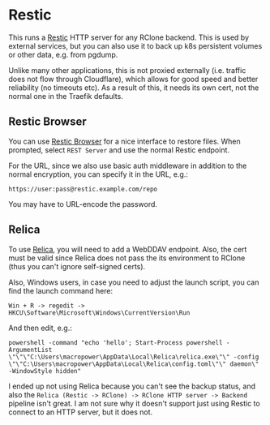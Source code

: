 # Restic

This runs a [Restic][restic] HTTP server for any RClone backend. This is used by
external services, but you can also use it to back up k8s persistent volumes or
other data, e.g. from pgdump.

Unlike many other applications, this is not proxied externally (i.e. traffic
does not flow through Cloudflare), which allows for good speed and better
reliability (no timeouts etc). As a result of this, it needs its own cert, not
the normal one in the Traefik defaults.

## Restic Browser

You can use [Restic Browser][restic-browser] for a nice interface to restore
files. When prompted, select `REST Server` and use the normal Restic endpoint.

For the URL, since we also use basic auth middleware in addition to the normal
encryption, you can specify it in the URL, e.g.:

```text
https://user:pass@restic.example.com/repo
```

You may have to URL-encode the password.

## Relica

To use [Relica][relica], you will need to add a WebDDAV endpoint. Also, the cert
must be valid since Relica does not pass the its environment to RClone (thus you
can't ignore self-signed certs).

Also, Windows users, in case you need to adjust the launch script, you can find
the launch command here:

```text
Win + R -> regedit -> HKCU\Software\Microsoft\Windows\CurrentVersion\Run
```

And then edit, e.g.:

```text
powershell -command "echo 'hello'; Start-Process powershell -ArgumentList \"\"\"C:\Users\macropower\AppData\Local\Relica\relica.exe\"\" -config \"\"C:\Users\macropower\AppData\Local\Relica\config.toml\"\" daemon\" -WindowStyle hidden"
```

I ended up not using Relica because you can't see the backup status, and also
the `Relica (Restic -> RClone) -> RClone HTTP server -> Backend` pipeline isn't
great. I am not sure why it doesn't support just using Restic to connect to an
HTTP server, but it does not.

[restic]: https://restic.net/
[relica]: https://relicabackup.com/
[restic-browser]: https://github.com/emuell/restic-browser
